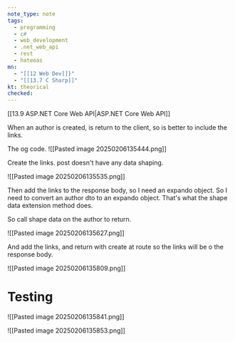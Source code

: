 ```yaml
---
note_type: note
tags:
  - programming
  - c#
  - web_development
  - .net_web_api
  - rest
  - hateoas
mn:
  - "[[12 Web Dev]]}"
  - "[[13.7 C Sharp]]"
kt: theorical
checked:
---
```

[[13.9 ASP.NET Core Web API|ASP.NET Core Web API]]

When an author is created, is return to the client, so is better to include the links. 

The og code.
![[Pasted image 20250206135444.png]]

Create the links. post doesn't have any data shaping. 

![[Pasted image 20250206135535.png]]

Then add the links to the response body, so I need an expando object. So I need to convert an author dto to an expando object. That's what the shape data extension method does. 

So call shape data on the author to return. 

![[Pasted image 20250206135627.png]]

And add the links, and return with create at route so the links will be o the response body.

![[Pasted image 20250206135809.png]]

# Testing
![[Pasted image 20250206135841.png]]

![[Pasted image 20250206135853.png]]

